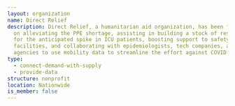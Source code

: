```yaml
---
layout: organization
name: Direct Relief
description: Direct Relief, a humanitarian aid organization, has been focusing
  on alleviating the PPE shortage, assisting in building a stock of resources
  for the anticipated spike in ICU patients, boosting support to safety-net
  facilities, and collaborating with epidemiologists, tech companies, and public
  agencies to use mobility data to streamline the effort against COVID-19.
type:
  - connect-demand-with-supply
  - provide-data
structure: nonprofit
location: Nationwide
is_member: false
---
```


